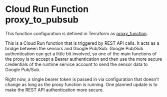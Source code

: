 # Cloud Run Function proxy_to_pubsub

This function configuration is defined in Terraform as [proxy_function](/terraform/cloudrun_sensor_rest_proxy.tf).

This is a Cloud Run function that is triggered by REST API calls.  It acts as a bridge between the sensors and Google Pub/Sub.  Google Pub/Sub authentication can get a little bit involved, so one of the main functions of the proxy is to accept a Bearer authentication and then use the more secure credentials of the runtime service account to send the sensor data to Google Pub/Sub.

Right now, a single bearer token is passed in via configuration that doesn't change as long as the proxy function is running.  One planned update is to make the REST API authentication more secure.